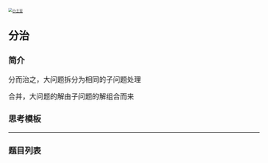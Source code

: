 <p> 
<a href="http://coco66.info:88">
<img src="http://coco66.info:88/leetcode/picture/home.png" alt="小土豆" style="zoom:50%;" /></a>
</p>

## 分治

### 简介

分而治之，大问题拆分为相同的子问题处理

合并，大问题的解由子问题的解组合而来

### 思考模板



----

### 题目列表 





